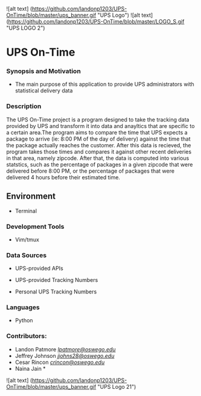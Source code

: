 ![alt text] (https://github.com/landonp1203/UPS-OnTime/blob/master/ups_banner.gif "UPS Logo")
![alt text] (https://github.com/landonp1203/UPS-OnTime/blob/master/LOGO_S.gif "UPS LOGO 2")

# UPS On-Time

### Synopsis and Motivation
* The main purpose of this application to provide UPS administrators with statistical delivery data

### Description
The UPS On-Time project is a program designed to take the tracking data provided by UPS and transform it into data and anayltics that are specific to a certain area.The program aims to compare the time that UPS expects a package to arrive (ie: 8:00 PM of the day of delivery) against the time that the package actually reaches the  customer. After this data is recieved, the program takes those times and compares it against other recent deliveries in that area, namely zipcode. After that, the data is computed into various statstics, such as the percentage of packages in a given zipcode that were delivered before 8:00 PM, or the percentage of packages that were delivered 4 hours before their estimated time. 

## Environment
* Terminal

### Development Tools
* Vim/tmux


### Data Sources
* UPS-provided APIs

* UPS-provided Tracking Numbers

* Personal UPS Tracking Numbers

### Languages
* Python

### Contributors:
* Landon Patmore *lpatmore@oswego.edu*
* Jeffrey Johnson *jjohns28@oswego.edu*
* Cesar Rincon *crincon@oswego.edu*
* Naina Jain *

![alt text] (https://github.com/landonp1203/UPS-OnTime/blob/master/ups_banner.gif "UPS Logo 21")
